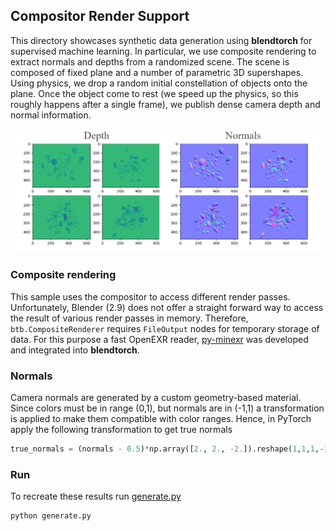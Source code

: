## Compositor Render Support

This directory showcases synthetic data generation using **blendtorch** for supervised machine learning. In particular, we use composite rendering to extract normals and depths from a randomized scene. The scene is composed of fixed plane and a number of parametric 3D supershapes. Using physics, we drop a random initial constellation of objects onto the plane. Once the object come to rest (we speed up the physics, so this roughly happens after a single frame), we publish dense camera  depth and normal information.

<p align="center">
<img src="etc/normals_depth.png" width="500">
</p>

### Composite rendering
This sample uses the compositor to access different render passes. Unfortunately, Blender (2.9) does not offer a straight forward way to access the result of various render passes in memory. Therefore, `btb.CompositeRenderer` requires `FileOutput` nodes for temporary storage of data. For this purpose a fast OpenEXR reader, [py-minexr](https://github.com/cheind/py-minexr) was developed and integrated into **blendtorch**.

### Normals
Camera normals are generated by a custom geometry-based material. Since colors must be in range (0,1), but normals are in (-1,1) a transformation is applied to make them compatible with color ranges. Hence, in PyTorch apply the following transformation to get true normals
```python
true_normals = (normals - 0.5)*np.array([2., 2., -2.]).reshape(1,1,1,-1) # BxHxWx3
```

### Run

To recreate these results run [generate.py](./generate.py)
```
python generate.py
```